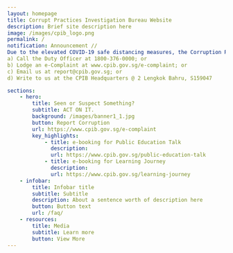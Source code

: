 ```yaml
---
layout: homepage
title: Corrupt Practices Investigation Bureau Website
description: Brief site description here
image: /images/cpib_logo.png
permalink: /
notification: Announcement //
Due to the elevated COVID-19 safe distancing measures, the Corruption Reporting & Heritage Centre (CRHC) @ 247 Whitley Road will remain closed till further notice. The CPIB will still operate as usual. However, members of the public are strongly advised against visiting the CPIB headquarters during this time of elevated safe distancing measures. The following modes of lodging corruption reports with the Bureau are instead recommended:
a) Call the Duty Officer at 1800-376-0000; or
b) Lodge an e-Complaint at www.cpib.gov.sg/e-complaint; or
c) Email us at report@cpib.gov.sg; or
d) Write to us at the CPIB Headquarters @ 2 Lengkok Bahru, S159047

sections:
    - hero:
        title: Seen or Suspect Something?
        subtitle: ACT ON IT.
        background: /images/banner1_1.jpg
        button: Report Corruption
        url: https://www.cpib.gov.sg/e-complaint
        key_highlights:
            - title: e-booking for Public Education Talk
              description: 
              url: https://www.cpib.gov.sg/public-education-talk
            - title: e-booking for Learning Journey
              description: 
              url: https://www.cpib.gov.sg/learning-journey
    - infobar:
        title: Infobar title
        subtitle: Subtitle
        description: About a sentence worth of description here
        button: Button text
        url: /faq/
    - resources:
        title: Media
        subtitle: Learn more
        button: View More
---
```


